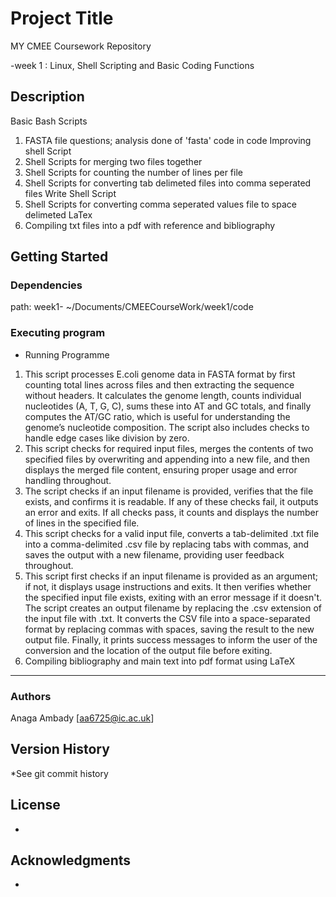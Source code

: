 # Project Title

MY CMEE Coursework Repository

-week 1 : Linux, Shell Scripting and Basic Coding Functions

## Description

Basic Bash Scripts
1. FASTA file questions; analysis done of 'fasta' code in code
Improving shell Script
2. Shell Scripts for merging two files together 
3. Shell Scripts for counting the number of lines per file
4. Shell Scripts for converting tab delimeted files into comma seperated files
Write Shell Script
5. Shell Scripts for converting comma seperated values file to space delimeted
LaTex
6. Compiling txt files into a pdf with reference and bibliography

## Getting Started


### Dependencies
path: 
week1- ~/Documents/CMEECourseWork/week1/code

### Executing program

* Running Programme
1. This script processes E.coli genome data in FASTA format by first counting total lines across files and then extracting the sequence without headers. It calculates the genome length, counts individual nucleotides (A, T, G, C), sums these into AT and GC totals, and finally computes the AT/GC ratio, which is useful for understanding the genome’s nucleotide composition. The script also includes checks to handle edge cases like division by zero.
2. This script checks for required input files, merges the contents of two specified files by overwriting and appending into a new file, and then displays the merged file content, ensuring proper usage and error handling throughout.
3. The script checks if an input filename is provided, verifies that the file exists, and confirms it is readable. If any of these checks fail, it outputs an error and exits. If all checks pass, it counts and displays the number of lines in the specified file.
4. This script checks for a valid input file, converts a tab-delimited .txt file into a comma-delimited .csv file by replacing tabs with commas, and saves the output with a new filename, providing user feedback throughout.
5. This script first checks if an input filename is provided as an argument; if not, it displays usage instructions and exits. It then verifies whether the specified input file exists, exiting with an error message if it doesn't. The script creates an output filename by replacing the .csv extension of the input file with .txt. It converts the CSV file into a space-separated format by replacing commas with spaces, saving the result to the new output file. Finally, it prints success messages to inform the user of the conversion and the location of the output file before exiting.
6. Compiling bibliography and main text into pdf format using LaTeX



---

### Authors

Anaga Ambady
[aa6725@ic.ac.uk]

## Version History

*See git commit history

## License

-
## Acknowledgments

-
